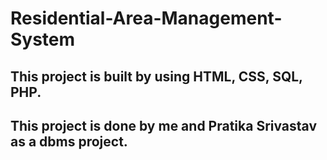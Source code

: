 # Residential-Area-Management-System
## This project is built by using HTML, CSS, SQL, PHP.
## This project is done by me and Pratika Srivastav as a dbms project.
